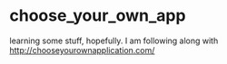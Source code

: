 choose_your_own_app
===================

learning some stuff, hopefully.
I am following along with http://chooseyourownapplication.com/
